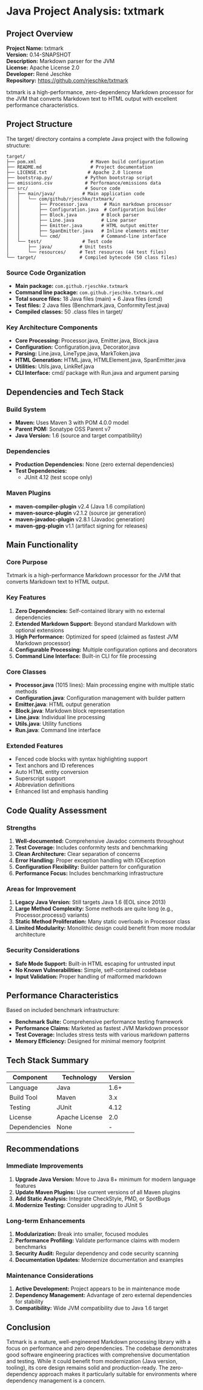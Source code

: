 # Java Project Analysis: txtmark

## Project Overview

**Project Name:** txtmark  
**Version:** 0.14-SNAPSHOT  
**Description:** Markdown parser for the JVM  
**License:** Apache License 2.0  
**Developer:** René Jeschke  
**Repository:** https://github.com/rjeschke/txtmark

txtmark is a high-performance, zero-dependency Markdown processor for the JVM that converts Markdown text to HTML output with excellent performance characteristics.

## Project Structure

The target/ directory contains a complete Java project with the following structure:

```
target/
├── pom.xml                    # Maven build configuration
├── README.md                  # Project documentation
├── LICENSE.txt               # Apache 2.0 license
├── bootstrap.py/            # Python bootstrap script
├── emissions.csv            # Performance/emissions data
├── src/                     # Source code
│   ├── main/java/          # Main application code
│   │   └── com/github/rjeschke/txtmark/
│   │       ├── Processor.java      # Main markdown processor
│   │       ├── Configuration.java  # Configuration builder
│   │       ├── Block.java         # Block parser
│   │       ├── Line.java          # Line parser
│   │       ├── Emitter.java       # HTML output emitter
│   │       ├── SpanEmitter.java   # Inline elements emitter
│   │       └── cmd/               # Command-line interface
│   └── test/               # Test code
│       ├── java/          # Unit tests
│       └── resources/     # Test resources (44 test files)
└── target/                # Compiled bytecode (50 class files)
```

### Source Code Organization
- **Main package:** `com.github.rjeschke.txtmark`
- **Command line package:** `com.github.rjeschke.txtmark.cmd`
- **Total source files:** 18 Java files (main) + 6 Java files (cmd)
- **Test files:** 2 Java files (Benchmark.java, ConformityTest.java)
- **Compiled classes:** 50 .class files in target/

### Key Architecture Components
- **Core Processing:** Processor.java, Emitter.java, Block.java
- **Configuration:** Configuration.java, Decorator.java
- **Parsing:** Line.java, LineType.java, MarkToken.java
- **HTML Generation:** HTML.java, HTMLElement.java, SpanEmitter.java
- **Utilities:** Utils.java, LinkRef.java
- **CLI Interface:** cmd/ package with Run.java and argument parsing

## Dependencies and Tech Stack

### Build System
- **Maven:** Uses Maven 3 with POM 4.0.0 model
- **Parent POM:** Sonatype OSS Parent v7
- **Java Version:** 1.6 (source and target compatibility)

### Dependencies
- **Production Dependencies:** None (zero external dependencies)
- **Test Dependencies:** 
  - JUnit 4.12 (test scope only)

### Maven Plugins
- **maven-compiler-plugin** v2.4 (Java 1.6 compilation)
- **maven-source-plugin** v2.1.2 (source jar generation)
- **maven-javadoc-plugin** v2.8.1 (Javadoc generation)
- **maven-gpg-plugin** v1.1 (artifact signing for releases)

## Main Functionality

### Core Purpose
Txtmark is a high-performance Markdown processor for the JVM that converts Markdown text to HTML output.

### Key Features
1. **Zero Dependencies:** Self-contained library with no external dependencies
2. **Extended Markdown Support:** Beyond standard Markdown with optional extensions
3. **High Performance:** Optimized for speed (claimed as fastest JVM Markdown processor)
4. **Configurable Processing:** Multiple configuration options and decorators
5. **Command Line Interface:** Built-in CLI for file processing

### Core Classes
- **Processor.java** (1015 lines): Main processing engine with multiple static methods
- **Configuration.java**: Configuration management with builder pattern
- **Emitter.java**: HTML output generation
- **Block.java**: Markdown block representation
- **Line.java**: Individual line processing
- **Utils.java**: Utility functions
- **Run.java**: Command line interface

### Extended Features
- Fenced code blocks with syntax highlighting support
- Text anchors and ID references
- Auto HTML entity conversion
- Superscript support
- Abbreviation definitions
- Enhanced list and emphasis handling

## Code Quality Assessment

### Strengths
1. **Well-documented:** Comprehensive Javadoc comments throughout
2. **Test Coverage:** Includes conformity tests and benchmarking
3. **Clean Architecture:** Clear separation of concerns
4. **Error Handling:** Proper exception handling with IOException
5. **Configuration Flexibility:** Builder pattern for configuration
6. **Performance Focus:** Includes benchmarking infrastructure

### Areas for Improvement
1. **Legacy Java Version:** Still targets Java 1.6 (EOL since 2013)
2. **Large Method Complexity:** Some methods are quite long (e.g., Processor.process() variants)
3. **Static Method Proliferation:** Many static overloads in Processor class
4. **Limited Modularity:** Monolithic design could benefit from more modular architecture

### Security Considerations
- **Safe Mode Support:** Built-in HTML escaping for untrusted input
- **No Known Vulnerabilities:** Simple, self-contained codebase
- **Input Validation:** Proper handling of malformed markdown

## Performance Characteristics

Based on included benchmark infrastructure:
- **Benchmark Suite:** Comprehensive performance testing framework
- **Performance Claims:** Marketed as fastest JVM Markdown processor
- **Test Coverage:** Includes stress tests with various markdown patterns
- **Memory Efficiency:** Designed for minimal memory footprint

## Tech Stack Summary

| Component | Technology | Version |
|-----------|------------|---------|
| Language | Java | 1.6+ |
| Build Tool | Maven | 3.x |
| Testing | JUnit | 4.12 |
| License | Apache License | 2.0 |
| Dependencies | None | - |

## Recommendations

### Immediate Improvements
1. **Upgrade Java Version:** Move to Java 8+ minimum for modern language features
2. **Update Maven Plugins:** Use current versions of all Maven plugins
3. **Add Static Analysis:** Integrate CheckStyle, PMD, or SpotBugs
4. **Modernize Testing:** Consider upgrading to JUnit 5

### Long-term Enhancements
1. **Modularization:** Break into smaller, focused modules
2. **Performance Profiling:** Validate performance claims with modern benchmarks
3. **Security Audit:** Regular dependency and code security scanning
4. **Documentation Updates:** Modernize documentation and examples

### Maintenance Considerations
1. **Active Development:** Project appears to be in maintenance mode
2. **Dependency Management:** Advantage of zero external dependencies for stability
3. **Compatibility:** Wide JVM compatibility due to Java 1.6 target

## Conclusion

Txtmark is a mature, well-engineered Markdown processing library with a focus on performance and zero dependencies. The codebase demonstrates good software engineering practices with comprehensive documentation and testing. While it could benefit from modernization (Java version, tooling), its core design remains solid and production-ready. The zero-dependency approach makes it particularly suitable for environments where dependency management is a concern.